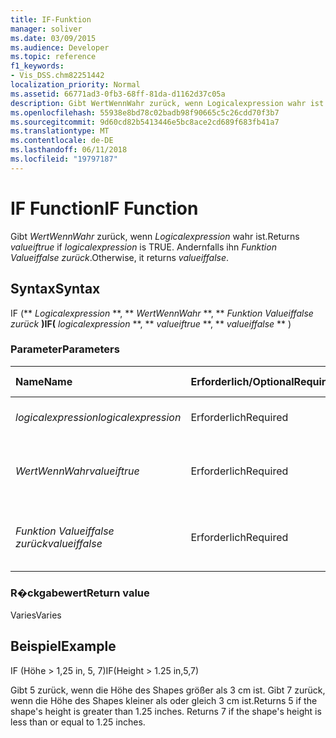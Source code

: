 ```yaml
---
title: IF-Funktion
manager: soliver
ms.date: 03/09/2015
ms.audience: Developer
ms.topic: reference
f1_keywords:
- Vis_DSS.chm82251442
localization_priority: Normal
ms.assetid: 66771ad3-0fb3-68ff-81da-d1162d37c05a
description: Gibt WertWennWahr zurück, wenn Logicalexpression wahr ist. Andernfalls ihn Funktion Valueiffalse zurück.
ms.openlocfilehash: 55938e8bd78c02badb98f90665c5c26cdd70f3b7
ms.sourcegitcommit: 9d60cd82b5413446e5bc8ace2cd689f683fb41a7
ms.translationtype: MT
ms.contentlocale: de-DE
ms.lasthandoff: 06/11/2018
ms.locfileid: "19797187"
---
```

# <a name="if-function"></a><span data-ttu-id="eec86-104">IF Function</span><span class="sxs-lookup"><span data-stu-id="eec86-104">IF Function</span></span>

<span data-ttu-id="eec86-105">Gibt _WertWennWahr_ zurück, wenn _Logicalexpression_ wahr ist.</span><span class="sxs-lookup"><span data-stu-id="eec86-105">Returns  _valueiftrue_ if  _logicalexpression_ is TRUE.</span></span> <span data-ttu-id="eec86-106">Andernfalls ihn _Funktion Valueiffalse zurück_.</span><span class="sxs-lookup"><span data-stu-id="eec86-106">Otherwise, it returns  _valueiffalse_.</span></span>
  
## <a name="syntax"></a><span data-ttu-id="eec86-107">Syntax</span><span class="sxs-lookup"><span data-stu-id="eec86-107">Syntax</span></span>

<span data-ttu-id="eec86-108">IF (** *Logicalexpression* **, ** *WertWennWahr* **, ** *Funktion Valueiffalse zurück* **)</span><span class="sxs-lookup"><span data-stu-id="eec86-108">IF(** *logicalexpression* **, ** *valueiftrue* **, ** *valueiffalse* ** )</span></span> 
  
### <a name="parameters"></a><span data-ttu-id="eec86-109">Parameter</span><span class="sxs-lookup"><span data-stu-id="eec86-109">Parameters</span></span>

|<span data-ttu-id="eec86-110">**Name**</span><span class="sxs-lookup"><span data-stu-id="eec86-110">**Name**</span></span>|<span data-ttu-id="eec86-111">**Erforderlich/Optional**</span><span class="sxs-lookup"><span data-stu-id="eec86-111">**Required/Optional**</span></span>|<span data-ttu-id="eec86-112">**Datentyp**</span><span class="sxs-lookup"><span data-stu-id="eec86-112">**Data Type**</span></span>|<span data-ttu-id="eec86-113">**Beschreibung**</span><span class="sxs-lookup"><span data-stu-id="eec86-113">**Description**</span></span>|
|:-----|:-----|:-----|:-----|
| <span data-ttu-id="eec86-114">_logicalexpression_</span><span class="sxs-lookup"><span data-stu-id="eec86-114">_logicalexpression_</span></span> <br/> |<span data-ttu-id="eec86-115">Erforderlich</span><span class="sxs-lookup"><span data-stu-id="eec86-115">Required</span></span>  <br/> |<span data-ttu-id="eec86-116">**String**</span><span class="sxs-lookup"><span data-stu-id="eec86-116">**String**</span></span> <br/> |<span data-ttu-id="eec86-117">Der auszuwertende Ausdruck.</span><span class="sxs-lookup"><span data-stu-id="eec86-117">Expression to evaluate.</span></span>  <br/> |
| <span data-ttu-id="eec86-118">_WertWennWahr_</span><span class="sxs-lookup"><span data-stu-id="eec86-118">_valueiftrue_</span></span> <br/> |<span data-ttu-id="eec86-119">Erforderlich</span><span class="sxs-lookup"><span data-stu-id="eec86-119">Required</span></span>  <br/> |<span data-ttu-id="eec86-120">**Variiert**</span><span class="sxs-lookup"><span data-stu-id="eec86-120">**Varies**</span></span> <br/> |<span data-ttu-id="eec86-121">Der zurückzugebende Wert, wenn _Logicalexpression_ wahr ist.</span><span class="sxs-lookup"><span data-stu-id="eec86-121">Value to return if  _logicalexpression_ is true.</span></span>  <br/> |
| <span data-ttu-id="eec86-122">_Funktion Valueiffalse zurück_</span><span class="sxs-lookup"><span data-stu-id="eec86-122">_valueiffalse_</span></span> <br/> |<span data-ttu-id="eec86-123">Erforderlich</span><span class="sxs-lookup"><span data-stu-id="eec86-123">Required</span></span>  <br/> |<span data-ttu-id="eec86-124">**Variiert**</span><span class="sxs-lookup"><span data-stu-id="eec86-124">**Varies**</span></span> <br/> | <span data-ttu-id="eec86-125">Der zurückzugebende Wert, wenn _Logicalexpression_ falsch ist.</span><span class="sxs-lookup"><span data-stu-id="eec86-125">Value to return if  _logicalexpression_ is false.</span></span>  <br/> |
   
### <a name="return-value"></a><span data-ttu-id="eec86-126">R�ckgabewert</span><span class="sxs-lookup"><span data-stu-id="eec86-126">Return value</span></span>

<span data-ttu-id="eec86-127">Varies</span><span class="sxs-lookup"><span data-stu-id="eec86-127">Varies</span></span>
  
## <a name="example"></a><span data-ttu-id="eec86-128">Beispiel</span><span class="sxs-lookup"><span data-stu-id="eec86-128">Example</span></span>

<span data-ttu-id="eec86-129">IF (Höhe \> 1,25 in, 5, 7)</span><span class="sxs-lookup"><span data-stu-id="eec86-129">IF(Height \> 1.25 in,5,7)</span></span>
  
<span data-ttu-id="eec86-p103">Gibt 5 zurück, wenn die Höhe des Shapes größer als 3 cm ist. Gibt 7 zurück, wenn die Höhe des Shapes kleiner als oder gleich 3 cm ist.</span><span class="sxs-lookup"><span data-stu-id="eec86-p103">Returns 5 if the shape's height is greater than 1.25 inches. Returns 7 if the shape's height is less than or equal to 1.25 inches.</span></span>
  

